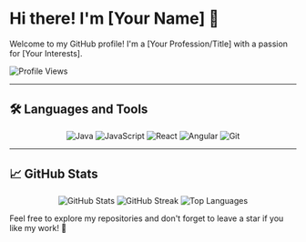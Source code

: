 # Hi there! I'm [Your Name] :wave:

Welcome to my GitHub profile! I'm a [Your Profession/Title] with a passion for [Your Interests].

![Profile Views](https://komarev.com/ghpvc/?username=SimoAcharouaou777&color=brightgreen)

---

## 🛠️ Languages and Tools

<p align="center">
  <img src="https://img.shields.io/badge/Python-3776AB?style=for-the-badge&logo=python&logoColor=white" alt="Java" />
  <img src="https://img.shields.io/badge/JavaScript-F7DF1E?style=for-the-badge&logo=javascript&logoColor=black" alt="JavaScript" />
  <img src="https://img.shields.io/badge/React-61DAFB?style=for-the-badge&logo=react&logoColor=black" alt="React" />
  <img src="https://img.shields.io/badge/Node.js-339933?style=for-the-badge&logo=node.js&logoColor=white" alt="Angular" />
  <img src="https://img.shields.io/badge/Git-F05032?style=for-the-badge&logo=git&logoColor=white" alt="Git" />
</p>

---

## 📈 GitHub Stats

<p align="center">
  <img src="https://github-readme-stats.vercel.app/api?username=SimoAcharouaou777&show_icons=true&theme=radical" alt="GitHub Stats" />
  <img src="https://github-readme-streak-stats.herokuapp.com/?user=SimoAcharouaou777&theme=radical" alt="GitHub Streak" />
  <img src="https://github-readme-stats.vercel.app/api/top-langs/?username=SimoAcharouaou777&layout=compact&theme=radical" alt="Top Languages" />
</p>


Feel free to explore my repositories and don't forget to leave a star if you like my work! :star2:
